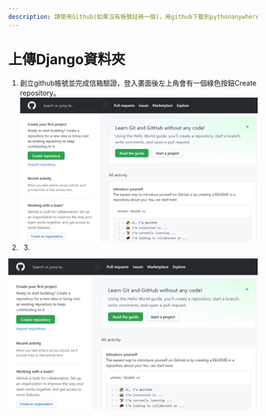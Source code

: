 ```yaml
---
description: 請使用Github(如果沒有帳號註冊一個)，用github下載到pythonanywhere是最方便且最不容易有問題，比起手動上傳檔案。
---
```


# 上傳Django資料夾

1. 創立github帳號並完成信箱驗證，登入畫面後左上角會有一個綠色按鈕Create repository。 ![](.gitbook/assets/github-chuang-jian-deng-ru-shou-ye-.png) 
2. 3. 
![&#x767B;&#x5165;&#x756B;&#x9762;](.gitbook/assets/github-chuang-jian-deng-ru-shou-ye-.png)

